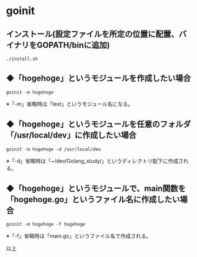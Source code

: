 # goinit

## インストール(設定ファイルを所定の位置に配置、バイナリをGOPATH/binに追加)
```
./install.sh
```

## ◆「hogehoge」というモジュールを作成したい場合
```
goinit -m hogehoge
```
※「-m」省略時は「test」というモジュール名になる。

## ◆「hogehoge」というモジュールを任意のフォルダ「/usr/local/dev」に作成したい場合
```
goinit -m hogehoge -d /usr/local/dev
```
※「-d」省略時は「~/dev/Golang_study/」というディレクトリ配下に作成される。

## ◆「hogehoge」というモジュールで、main関数を「hogehoge.go」というファイル名に作成したい場合
```
goinit -m hogehoge -f hogehoge
```
※「-f」省略時は「main.go」というファイル名で作成される。

以上

